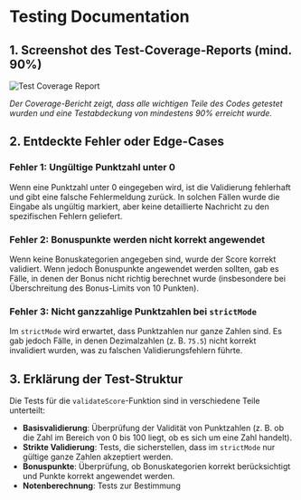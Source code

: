 # Testing Documentation

## 1. Screenshot des Test-Coverage-Reports (mind. 90%)

![Test Coverage Report](../src/test.png)

*Der Coverage-Bericht zeigt, dass alle wichtigen Teile des Codes getestet wurden und eine Testabdeckung von mindestens 90% erreicht wurde.*

## 2. Entdeckte Fehler oder Edge-Cases

### Fehler 1: Ungültige Punktzahl unter 0
Wenn eine Punktzahl unter 0 eingegeben wird, ist die Validierung fehlerhaft und gibt eine falsche Fehlermeldung zurück. In solchen Fällen wurde die Eingabe als ungültig markiert, aber keine detaillierte Nachricht zu den spezifischen Fehlern geliefert.

### Fehler 2: Bonuspunkte werden nicht korrekt angewendet
Wenn keine Bonuskategorien angegeben sind, wurde der Score korrekt validiert. Wenn jedoch Bonuspunkte angewendet werden sollten, gab es Fälle, in denen der Bonus nicht richtig berechnet wurde (insbesondere bei Überschreitung des Bonus-Limits von 10 Punkten).

### Fehler 3: Nicht ganzzahlige Punktzahlen bei `strictMode`
Im `strictMode` wird erwartet, dass Punktzahlen nur ganze Zahlen sind. Es gab jedoch Fälle, in denen Dezimalzahlen (z. B. `75.5`) nicht korrekt invalidiert wurden, was zu falschen Validierungsfehlern führte.

## 3. Erklärung der Test-Struktur

Die Tests für die `validateScore`-Funktion sind in verschiedene Teile unterteilt:

- **Basisvalidierung**: Überprüfung der Validität von Punktzahlen (z. B. ob die Zahl im Bereich von 0 bis 100 liegt, ob es sich um eine Zahl handelt).
- **Strikte Validierung**: Tests, die sicherstellen, dass im `strictMode` nur gültige ganze Zahlen akzeptiert werden.
- **Bonuspunkte**: Überprüfung, ob Bonuskategorien korrekt berücksichtigt und Punkte korrekt angewendet werden.
- **Notenberechnung**: Tests zur Bestimmung

